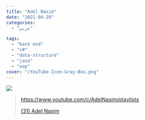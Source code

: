 ```yaml
---
title: "Adel Nasim"
date: "2021-04-28"
categories:
  - "عربي"

tags:
  - "back end"
  - "c#"
  - "data-structure"
  - "java"
  - "oop"
cover: "/YouTube-Icon-Gray-Box.png"
---
```


![](https://yt3.ggpht.com/ytc/AAUvwng1Ph3BupuwlC8e9GRH2MCYZMcTEHV1nA182iZGXA=s176-c-k-c0x00ffffff-no-rj)

> https://www.youtube.com/c/AdelNasim/playlists
>
> [(31) Adel Nasim ](https://www.youtube.com/c/AdelNasim/playlists)
